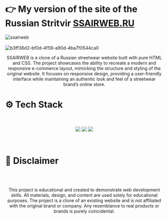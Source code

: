 
<br/><br/>
# 👉 My version of the site of the Russian Stritvir **[SSAIRWEB.RU](https://kushovka.github.io/SSAIRWEB/)**

![ssairweb](https://github.com/user-attachments/assets/663fc65b-ae56-4c8c-91c7-d926859b313f)
<br/><br/>
![b3ff36d2-bf0d-4f59-a90d-4ba7f0544ca0](https://github.com/user-attachments/assets/79efbf63-8815-4da9-b609-9d379a49d6b5)

<div align="center">
<p>
  SSAIRWEB is a clone of a Russian streetwear website built with pure HTML and CSS. The project showcases the ability to recreate a modern and responsive e-commerce layout, mimicking the structure and styling of the original website. It focuses on responsive design, providing a user-friendly interface while maintaining an authentic look and feel of a streetwear brand’s online store.
  </p>
</div>
<h1>⚙️ Tech Stack</h1>
<br><br>
<div align="center">
  <img src="https://img.shields.io/badge/css3-%231572B6.svg?style=for-the-badge&logo=css3&logoColor=white"/>
  <img src="https://img.shields.io/badge/html5-%23E34F26.svg?style=for-the-badge&logo=html5&logoColor=white"/>
  <img src="https://img.shields.io/badge/javascript-%23323330.svg?style=for-the-badge&logo=javascript&logoColor=%23F7DF1E"/>
</div>
<br/><br/>

# 🚨 Disclaimer
<br><br>
<div align="center">
  <p> This project is educational and created to demonstrate web development skills. All materials, design, and content are used solely for educational purposes. The project is a clone of an existing website and is not affiliated with the original brand or company. Any resemblance to real products or brands is purely coincidental.</p>
</div>







